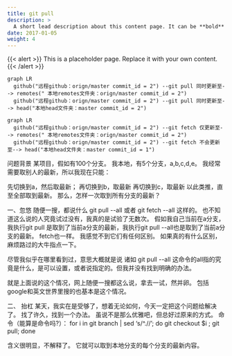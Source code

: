 ```yaml
---
title: git pull
description: >
  A short lead description about this content page. It can be **bold** or _italic_ and can be split over multiple paragraphs.
date: 2017-01-05
weight: 4
---
```


{{< alert >}}
This is a placeholder page. Replace it with your own content.
{{< /alert >}}







```mermaid
graph LR
  github("远程github：orign/master commit_id = 2") --git pull 同时更新至--> remotes(" 本地remotes文件夹：orign/master commit_id = 2")
  github("远程github：orign/master commit_id = 2") --git pull 同时更新至--> head("本地head文件夹：master commit_id = 2")

```



```mermaid
graph LR
  github("远程github：orign/master commit_id = 2") --git fetch 仅更新至--> remotes(" 本地remotes文件夹：orign/master commit_id = 2")
  github("远程github：orign/master commit_id = 2") --git fetch 不会更新至--> head("本地head文件夹：master commit_id = 1")

```





问题背景
某项目，假如有100个分支。
我本地，有5个分支，a,b,c,d,e。
我经常需要取别人的最新，所以我现在只能：

先切换到a，然后取最新；
再切换到b，取最新
再切换到c，取最新
以此类推，直至全部取到最新。
那么，怎样一次取到所有分支的最新？

一、忽悠
随便一搜，都说什么 git pull --all 或者 git fetch --all 这样的。
也不知道这么说的人究竟试过没有，我真的是试验了无数次。
假如我自己当前在a分支，我执行git pull 是取到了当前a分支的最新，我执行git pull --all也是取到了当前a分支的最新。
fetch也一样。
我感觉不到它们有任何区别。
如果真的有什么区别，麻烦路过的大牛指点一下。

尽管我似乎在哪里看到过，意思大概就是说 诸如 git pull --all 这命令的all指的究竟是什么，是可以设置，或者说指定的。但我并没有找到明确的办法。

就是上面说的这个情况，网上随便一搜都这么说，拿去一试，然并卵。
包括google和英文世界里搜的也基本是这个情况。

二、 抬杠
某天，我实在是受够了，想着无论如何，今天一定把这个问题给解决了。
找了许久，找到一个办法。
虽说不是那么优雅吧，但总好过原来的方式。
命令（能算是命令吗?）：
for i in git branch | sed ‘s/^.//’; do git checkout $i ; git pull; done

含义很明显，不解释了。
它就可以取到本地分支的每个分支的最新内容。







